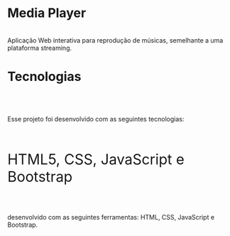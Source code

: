 # Media Player
<br>
  Aplicação Web interativa para reprodução de músicas, semelhante a uma plataforma streaming.
<br>
<div>
  <h1>Tecnologias<h1>
</div>
<br>  
  <p>Esse projeto foi desenvolvido com as seguintes tecnologias:</p>
<br>  
  <p style="font-size:2rem;">HTML5, CSS, JavaScript e Bootstrap</p>
<br>



desenvolvido com as seguintes ferramentas: HTML, CSS, JavaScript e Bootstrap.
